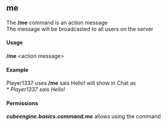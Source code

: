 ## me ##
The **/me** command is an action message  
The message will be broadcasted to all users on the server

#### Usage ####
**/me** <action message\>

#### Example ####
Player1337 uses **/me** sais Hello!
will show in Chat as  
*\* Player1337 sais Hello!*

#### Permissions ####
***cubeengine.basics.command.me*** allows using the command
